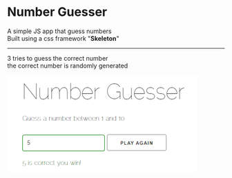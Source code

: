 # Number Guesser

A simple JS app that guess numbers <br/>
Built using a css framework "**Skeleton**" <br/>

---

3 tries to guess the correct number <br/>
the correct number is randomly generated <br/>

![scrn](./scrn.png)
